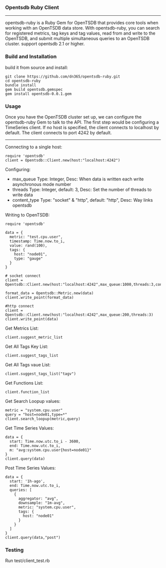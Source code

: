 ### Opentsdb Ruby Client
---  
 opentsdb-ruby is a Ruby Gem for OpenTSDB that provides core tools when working with an OpenTSDB data store. With opentsdb-ruby, you can search for registered metrics, tag keys and tag values, read from and write to the OpenTSDB, and submit multiple simultaneous queries to an OpenTSDB cluster. support opentsdb 2.1 or higher.  

### Build and Installation  

 build it from source and install:  
 ```
git clone https://github.com/dn365/opentsdb-ruby.git
cd opentsdb-ruby
bundle install
gem build opentsdb.gemspec
gem install opentsdb-0.0.1.gem
 ```  
### Usage
Once you have the OpenTSDB cluster set up, we can configure the opentsdb-ruby Gem to talk to the API. The first step would be configuring a TimeSeries client. If no host is specified, the client connects to localhost by default. The client connects to port 4242 by default.  

---  

Connecting to a single host:
```
require 'opentsdb'
client = Opentsdb::Client.new(host:"localhost:4242")
```
Configuring:
* max_queue Type: Integer, Desc: When data is written each write asynchronous mode number
* threads Type: Integer, default: 3, Desc: Set the number of threads to write data
* content_type Type: "socket" & "http", default: "http", Desc: Way links opentsdb  

Writing to OpenTSDB:  
```
require 'opentsdb'

data = {
  metric: "test.cpu.user",
  timestamp: Time.now.to_i,
  value: rand(100),
  tags: {
    host: "node01",
    type: "gauge"
  }
}

# socket connect
client = Opentsdb::Client.new(host:"localhost:4242",max_queue:1000,threads:3,content_type:"socket")

format_data = Opentsdb::Metric.new(data)
client.write_point(format_data)

#http connect
client = Opentsdb::Client.new(host:"localhost:4242",max_queue:200,threads:3)
client.write_point(data)
```

Get Metrics List:
```
client.suggest_metric_list
```

Get All Tags Key List:
```
client.suggest_tags_list
```

Get All Tags vaue List:
```
client.suggest_tags_list("tagv")
```

Get Functions List:
```
client.function_list
```
Get Search Loopup values:
```
metric = "system.cpu.user"
query = "host=node01,type=*"
client.search_loopup(metric,query)
```
Get Time Series Values:
```
data = {
  start: Time.now.utc.to_i - 3600,
  end: Time.now.utc.to_i,
  m: "avg:system.cpu.user{host=node01}"
}
client.query(data)
```
Post Time Series Values:
```
data = {
  start: '1h-ago',
  end: Time.now.utc.to_i,
  queries: [
    {
      aggregator: "avg",
      downsample: "1m-avg",
      metric: "system.cpu.user",
      tags: {
        host: "node01"
      }
    }
  ]
}
client.query(data,"post")
```

### Testing
Run test/client_test.rb
